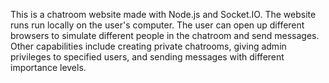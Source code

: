 This is a chatroom website made with Node.js and Socket.IO. The website runs run locally on the user's computer. The user can open up different browsers to simulate different people in the chatroom and send messages. Other capabilities include creating private chatrooms, giving admin privileges to specified users, and sending messages with different importance levels.